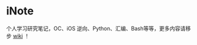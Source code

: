 # iNote

个人学习研究笔记，OC、iOS 逆向、Python、汇编、Bash等等，更多内容请移步 [wiki](https://github.com/jiaxw32/iNote/wiki) ！
